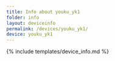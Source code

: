 ```yaml
---
title: Info about youku_yk1
folder: info
layout: deviceinfo
permalink: /devices/youku_yk1/
device: youku_yk1
---
```

{% include templates/device_info.md %}
